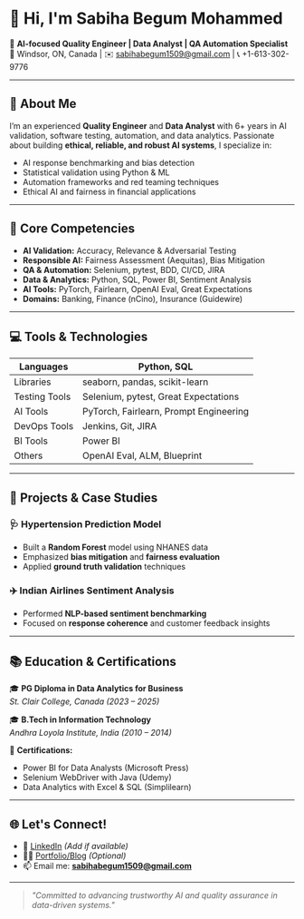 # 👋 Hi, I'm Sabiha Begum Mohammed

🎯 **AI-focused Quality Engineer | Data Analyst | QA Automation Specialist**  
📍 Windsor, ON, Canada | ✉️ sabihabegum1509@gmail.com | 📞 +1-613-302-9776

---

## 💼 About Me

I’m an experienced **Quality Engineer** and **Data Analyst** with 6+ years in AI validation, software testing, automation, and data analytics. Passionate about building **ethical, reliable, and robust AI systems**, I specialize in:

- AI response benchmarking and bias detection  
- Statistical validation using Python & ML  
- Automation frameworks and red teaming techniques  
- Ethical AI and fairness in financial applications  

---

## 🧠 Core Competencies

- **AI Validation:** Accuracy, Relevance & Adversarial Testing  
- **Responsible AI:** Fairness Assessment (Aequitas), Bias Mitigation  
- **QA & Automation:** Selenium, pytest, BDD, CI/CD, JIRA  
- **Data & Analytics:** Python, SQL, Power BI, Sentiment Analysis  
- **AI Tools:** PyTorch, Fairlearn, OpenAI Eval, Great Expectations  
- **Domains:** Banking, Finance (nCino), Insurance (Guidewire)  

---

## 💻 Tools & Technologies

| Languages     | Python, SQL |
|---------------|-------------|
| Libraries     | seaborn, pandas, scikit-learn |
| Testing Tools | Selenium, pytest, Great Expectations |
| AI Tools      | PyTorch, Fairlearn, Prompt Engineering |
| DevOps Tools  | Jenkins, Git, JIRA |
| BI Tools      | Power BI |
| Others        | OpenAI Eval, ALM, Blueprint |

---

## 🔧 Projects & Case Studies

### 🩺 Hypertension Prediction Model
- Built a **Random Forest** model using NHANES data  
- Emphasized **bias mitigation** and **fairness evaluation**  
- Applied **ground truth validation** techniques  

### ✈️ Indian Airlines Sentiment Analysis
- Performed **NLP-based sentiment benchmarking**  
- Focused on **response coherence** and customer feedback insights  

---

## 📚 Education & Certifications

🎓 **PG Diploma in Data Analytics for Business**  
*St. Clair College, Canada (2023 – 2025)*  

🎓 **B.Tech in Information Technology**  
*Andhra Loyola Institute, India (2010 – 2014)*  

📜 **Certifications:**  
- Power BI for Data Analysts (Microsoft Press)  
- Selenium WebDriver with Java (Udemy)  
- Data Analytics with Excel & SQL (Simplilearn)

---

## 🌐 Let's Connect!

- 💼 [LinkedIn](https://www.linkedin.com/in/sabiha-begum) *(Add if available)*  
- 🧑‍💻 [Portfolio/Blog](#) *(Optional)*  
- 📫 Email me: **sabihabegum1509@gmail.com**

---

> _"Committed to advancing trustworthy AI and quality assurance in data-driven systems."_
> 
